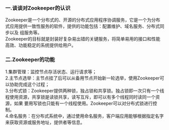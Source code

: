 ### 一.谈谈对Zookeeper的认识
Zookeeper是一个分布式的、开源的分布式应用程序协调服务，它是一个为分布式应用提供一致性服务的软件，提供的功能包括：配置维护、域名服务、分布式同步以及
组服务等。  
Zookeeper的目标就是封装好复杂易出错的关键服务，将简单易用的接口和性能高效、功能稳定的系统提供给用户。  

### 二.Zookeeper的功能
1.集群管理：监控节点存活状态、运行请求等；  
2.主节点选举：主节点挂了后可以从备用节点开始新一轮选举，使用Zookeeper可以协助完成这个过程；  
3.分布式锁：Zookeeper提供两种锁，独占锁和共享锁。独占锁即一次只有一个线程使用资源，共享锁是读锁共享，读写互斥，即可以有多个线程同时读同一个资源，如果
要用写锁也只能有一个线程使用。Zookeeper可以对分布式锁进行控制。  
4.命名服务：在分布式系统中，通过使用命名服务，客户端应用能够根据指定名字来获取资源或服务地址，提供者等信息。  

